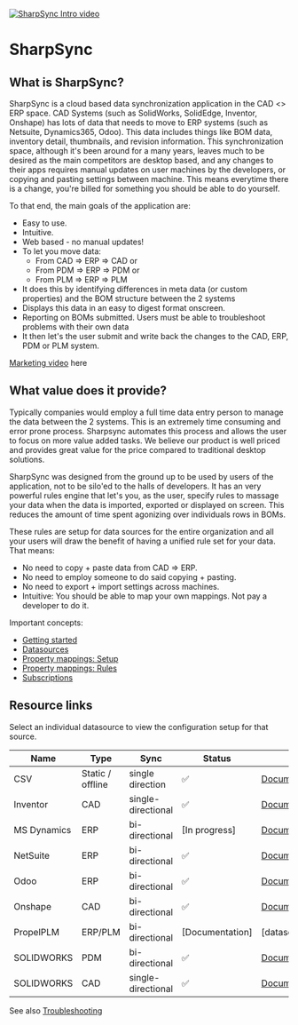 [![SharpSync Intro video](https://sharpsync.net/wp-content/uploads/2024/01/SharpSync_Home_Banner-1200x313.png)](https://sharpsync.net/wp-content/uploads/2024/06/SharpSync-Promo-1.mp4)
# SharpSync
 
## What is SharpSync?

SharpSync is a cloud based data synchronization application in the CAD <> ERP space. 
CAD Systems (such as SolidWorks, SolidEdge, Inventor, Onshape) has lots of data that needs to move to ERP systems (such as Netsuite, Dynamics365, Odoo). This data includes things like BOM data, inventory detail, thumbnails, and revision information.
This synchronization space, although it's been around for a many years, leaves much to be desired as the main competitors are desktop based, and any changes to their apps requires manual updates on user machines by the developers, or copying and pasting settings between machine.
This means everytime there is a change, you're billed for something you should be able to do yourself.

To that end, the main goals of the application are:

* Easy to use.  
* Intuitive. 
* Web based - no manual updates!
* To let you move data:
  * From CAD => ERP => CAD or
  * From PDM => ERP => PDM or
  * From PLM => ERP => PLM
* It does this by identifying differences in meta data (or custom properties) and the BOM structure between the 2 systems
* Displays this data in an easy to digest format onscreen.
* Reporting on BOMs submitted. Users must be able to troubleshoot problems with their own data
* It then let's the user submit and write back the changes to the CAD, ERP, PDM or PLM system.

[Marketing video](https://sharpsync.net/wp-content/uploads/2024/06/SharpSync-Promo-1.mp4) here

##  What value does it provide?

Typically companies would employ a full time data entry person to manage the data between the 2 systems. This is an extremely time consuming and error prone process. Sharpsync automates this process and allows the user to focus on more value added tasks. We believe our product is well priced and provides great value for the price compared to traditional desktop solutions.

SharpSync was designed from the ground up to be used by users of the application, not to be silo'ed to the halls of developers. 
It has an very powerful rules engine that let's you, as the user, specify rules to massage your data when the data is imported, exported or displayed on screen.
This reduces the amount of time spent agonizing over individuals rows in BOMs.

These rules are setup for data sources for the entire organization and all your users will draw the benefit of having a unified rule set for your data. That means: 
* No need to copy + paste data from CAD => ERP.
* No need to employ someone to do said copying + pasting.
* No need to export + import settings across machines.
* Intuitive: You should be able to map your own mappings. Not pay a developer to do it.
  
Important concepts:

* [Getting started](getting_started.md)
* [Datasources](datasources/readme.md)
* [Property mappings: Setup](propertymapping/readme.md)
* [Property mappings: Rules](propertymapping/markdown/rules.md)
* [Subscriptions](subscriptions.md)

## Resource links
Select an individual datasource to view the configuration setup for that source.

 
|Name|Type|Sync|Status|Documentation|
|---|---|---|----|----|
|CSV|Static / offline|single direction|:white_check_mark:|[Documentation](datasources/csv/markdown/csv-setup.md)|
|Inventor|CAD|single-directional|:white_check_mark:|[Documentation](datasources/inventor/markdown/readme.md)|
|MS Dynamics|ERP|bi-directional|[In progress]|[Documentation](datasources/ms-dynamics/readme.md)|
|NetSuite|ERP|bi-directional|:white_check_mark:|[Documentation](datasources/netsuite/readme.md)|
|Odoo|ERP|bi-directional|:white_check_mark:|[Documentation](datasources/odoo/readme.md)|
|Onshape|CAD|bi-directional|:white_check_mark:|[Documentation](datasources/onshape/markdown/onshape-setup.md)|
|PropelPLM|ERP/PLM|bi-directional|[Documentation]|[datasources/propel/readme.md]|
|SOLIDWORKS|PDM|bi-directional|:white_check_mark:|[Documentation](datasources/swpdm/markdown/swxpdm-setup.md)|
|SOLIDWORKS|CAD|single-directional|:white_check_mark:|[Documentation](datasources/swx/readme.md)|

   
See also [Troubleshooting](troubleshooting_datasources.md)
